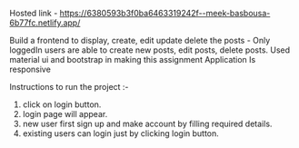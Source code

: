 Hosted link - https://6380593b3f0ba6463319242f--meek-basbousa-6b77fc.netlify.app/

Build a frontend to display, create, edit update delete the posts -
Only loggedIn users are able to create new posts, edit posts, delete posts.
Used material ui and bootstrap in making this assignment
Application Is responsive 

Instructions to run the project :-
1) click on login button.
2) login page will appear.
3) new user first sign up and make account by filling required details.
4) existing users can login just by clicking login button.

